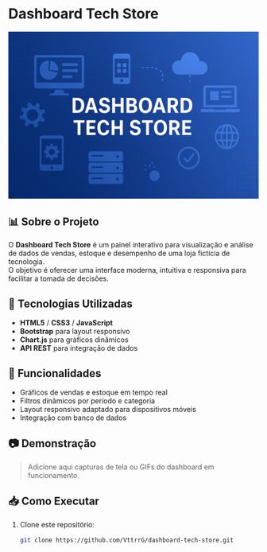 # Dashboard Tech Store

![Dashboard Tech Store](https://raw.githubusercontent.com/VttrrG/dashboard-tech-store/main/dashboard-tech-store.png)

## 📊 Sobre o Projeto
O **Dashboard Tech Store** é um painel interativo para visualização e análise de dados de vendas, estoque e desempenho de uma loja fictícia de tecnologia.  
O objetivo é oferecer uma interface moderna, intuitiva e responsiva para facilitar a tomada de decisões.

## 🚀 Tecnologias Utilizadas
- **HTML5** / **CSS3** / **JavaScript**
- **Bootstrap** para layout responsivo
- **Chart.js** para gráficos dinâmicos
- **API REST** para integração de dados

## 📌 Funcionalidades
- Gráficos de vendas e estoque em tempo real
- Filtros dinâmicos por período e categoria
- Layout responsivo adaptado para dispositivos móveis
- Integração com banco de dados

## 📷 Demonstração
> Adicione aqui capturas de tela ou GIFs do dashboard em funcionamento.

## 📥 Como Executar
1. Clone este repositório:
   ```bash
   git clone https://github.com/VttrrG/dashboard-tech-store.git
